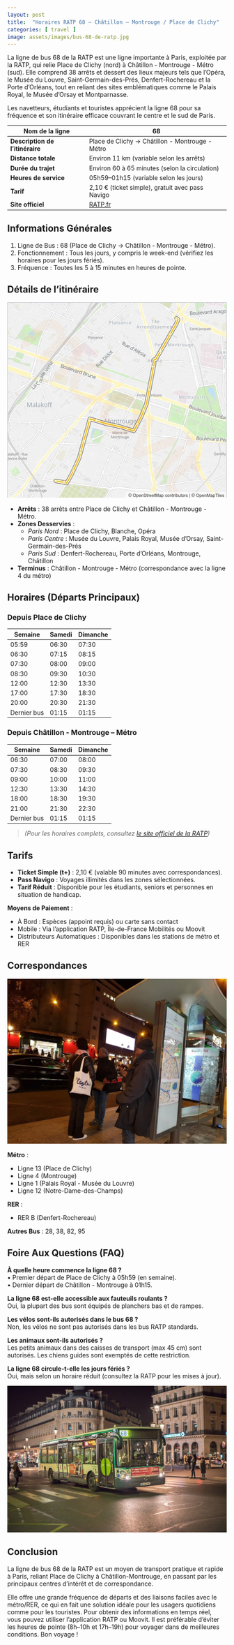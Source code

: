 ```yaml
---
layout: post
title:  "Horaires RATP 68 – Châtillon – Montrouge / Place de Clichy"
categories: [ travel ]
image: assets/images/bus-68-de-ratp.jpg
---
```


La ligne de bus 68 de la RATP est une ligne importante à Paris, exploitée par la RATP, qui relie Place de Clichy (nord) à Châtillon - Montrouge - Métro (sud). Elle comprend 38 arrêts et dessert des lieux majeurs tels que l’Opéra, le Musée du Louvre, Saint-Germain-des-Prés, Denfert-Rochereau et la Porte d’Orléans, tout en reliant des sites emblématiques comme le Palais Royal, le Musée d’Orsay et Montparnasse.  

Les navetteurs, étudiants et touristes apprécient la ligne 68 pour sa fréquence et son itinéraire efficace couvrant le centre et le sud de Paris.

| **Nom de la ligne**              | 68                                                              |
|----------------------------------|------------------------------------------------------------------|
| **Description de l’itinéraire**  | Place de Clichy → Châtillon - Montrouge - Métro                 |
| **Distance totale**              | Environ 11 km (variable selon les arrêts)                       |
| **Durée du trajet**              | Environ 60 à 65 minutes (selon la circulation)                  |
| **Heures de service**            | 05h59–01h15 (variable selon les jours)                          |
| **Tarif**                        | 2,10 € (ticket simple), gratuit avec pass Navigo               |
| **Site officiel**                | [RATP.fr](https://www.ratp.fr)                                 |

## Informations Générales

1. Ligne de Bus : 68 (Place de Clichy → Châtillon - Montrouge - Métro).  
2. Fonctionnement : Tous les jours, y compris le week-end (vérifiez les horaires pour les jours fériés).  
3. Fréquence : Toutes les 5 à 15 minutes en heures de pointe.

## Détails de l’itinéraire

![Bus Ligne 68 (Châtillon – Montrouge à Place de Clichy)](/assets/images/bus-ligne-68-(châtillon-montrouge-à-place-de-clichy).jpg)

- **Arrêts** : 38 arrêts entre Place de Clichy et Châtillon - Montrouge - Métro.  
- **Zones Desservies** :
  - *Paris Nord* : Place de Clichy, Blanche, Opéra  
  - *Paris Centre* : Musée du Louvre, Palais Royal, Musée d’Orsay, Saint-Germain-des-Prés  
  - *Paris Sud* : Denfert-Rochereau, Porte d’Orléans, Montrouge, Châtillon  
- **Terminus** : Châtillon - Montrouge - Métro (correspondance avec la ligne 4 du métro)

## Horaires (Départs Principaux)

### Depuis Place de Clichy

| **Semaine** | **Samedi** | **Dimanche** |
|------------|------------|--------------|
| 05:59      | 06:30      | 07:30        |
| 06:30      | 07:15      | 08:15        |
| 07:30      | 08:00      | 09:00        |
| 08:30      | 09:30      | 10:30        |
| 12:00      | 12:30      | 13:30        |
| 17:00      | 17:30      | 18:30        |
| 20:00      | 20:30      | 21:30        |
| Dernier bus | 01:15     | 01:15        |

### Depuis Châtillon - Montrouge – Métro

| **Semaine** | **Samedi** | **Dimanche** |
|------------|------------|--------------|
| 06:30      | 07:00      | 08:00        |
| 07:30      | 08:30      | 09:30        |
| 09:00      | 10:00      | 11:00        |
| 12:30      | 13:30      | 14:30        |
| 18:00      | 18:30      | 19:30        |
| 21:00      | 21:30      | 22:30        |
| Dernier bus | 01:15     | 01:15        |

> *(Pour les horaires complets, consultez [le site officiel de la RATP](https://www.ratp.fr/))*

## Tarifs

- **Ticket Simple (t+)** : 2,10 € (valable 90 minutes avec correspondances).  
- **Pass Navigo** : Voyages illimités dans les zones sélectionnées.  
- **Tarif Réduit** : Disponible pour les étudiants, seniors et personnes en situation de handicap.

**Moyens de Paiement** :
- À Bord : Espèces (appoint requis) ou carte sans contact  
- Mobile : Via l’application RATP, Île-de-France Mobilités ou Moovit  
- Distributeurs Automatiques : Disponibles dans les stations de métro et RER

## Correspondances

![Place de Clichy](/assets/images/place-de-clichy.jpg)

**Métro** :
- Ligne 13 (Place de Clichy)  
- Ligne 4 (Montrouge)  
- Ligne 1 (Palais Royal - Musée du Louvre)  
- Ligne 12 (Notre-Dame-des-Champs)

**RER** :
- RER B (Denfert-Rochereau)

**Autres Bus** : 28, 38, 82, 95

## Foire Aux Questions (FAQ)

**À quelle heure commence la ligne 68 ?**  
• Premier départ de Place de Clichy à 05h59 (en semaine).  
• Dernier départ de Châtillon - Montrouge à 01h15.

**La ligne 68 est-elle accessible aux fauteuils roulants ?**  
Oui, la plupart des bus sont équipés de planchers bas et de rampes.

**Les vélos sont-ils autorisés dans le bus 68 ?**  
Non, les vélos ne sont pas autorisés dans les bus RATP standards.

**Les animaux sont-ils autorisés ?**  
Les petits animaux dans des caisses de transport (max 45 cm) sont autorisés. Les chiens guides sont exemptés de cette restriction.

**La ligne 68 circule-t-elle les jours fériés ?**  
Oui, mais selon un horaire réduit (consultez la RATP pour les mises à jour).

![Bus 68 de RATP](/assets/images/bus-68-de-ratp.jpg)

## Conclusion

La ligne de bus 68 de la RATP est un moyen de transport pratique et rapide à Paris, reliant Place de Clichy à Châtillon-Montrouge, en passant par les principaux centres d’intérêt et de correspondance.  

Elle offre une grande fréquence de départs et des liaisons faciles avec le métro/RER, ce qui en fait une solution idéale pour les usagers quotidiens comme pour les touristes.  Pour obtenir des informations en temps réel, vous pouvez utiliser l’application RATP ou Moovit.  Il est préférable d’éviter les heures de pointe (8h–10h et 17h–19h) pour voyager dans de meilleures conditions.  Bon voyage !
